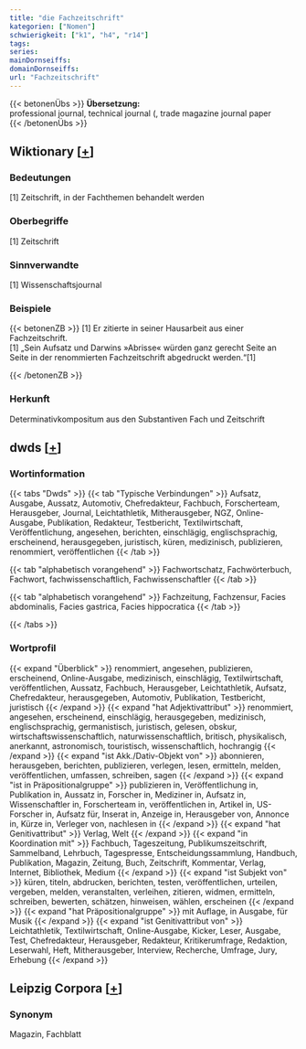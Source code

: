```yaml
---
title: "die Fachzeitschrift"
kategorien: ["Nomen"]
schwierigkeit: ["k1", "h4", "r14"]
tags:
series:
mainDornseiffs:
domainDornseiffs:
url: "Fachzeitschrift"
---
```


{{< betonenÜbs >}}
**Übersetzung:**  
professional journal, technical journal (, trade  magazine journal paper  
{{< /betonenÜbs >}}

## Wiktionary [[+](https://de.wiktionary.org/wiki/Fachzeitschrift)]

### Bedeutungen
[1] Zeitschrift, in der Fachthemen behandelt werden  

### Oberbegriffe
[1] Zeitschrift  

### Sinnverwandte
[1] Wissenschaftsjournal  

### Beispiele
{{< betonenZB >}}
[1] Er zitierte in seiner Hausarbeit aus einer Fachzeitschrift.  
[1] „Sein Aufsatz und Darwins »Abrisse« würden ganz gerecht Seite an Seite in der renommierten Fachzeitschrift abgedruckt werden.“[1]  

{{< /betonenZB >}}
### Herkunft
Determinativkompositum aus den Substantiven Fach und Zeitschrift  



## dwds [[+](https://www.dwds.de/wb/Fachzeitschrift)]

### Wortinformation
{{< tabs "Dwds" >}}
{{< tab "Typische Verbindungen" >}}
Aufsatz, Ausgabe, Aussatz, Automotiv, Chefredakteur, Fachbuch, Forscherteam, Herausgeber, Journal, Leichtathletik, Mitherausgeber, NGZ, Online-Ausgabe, Publikation, Redakteur, Testbericht, Textilwirtschaft, Veröffentlichung, angesehen, berichten, einschlägig, englischsprachig, erscheinend, herausgegeben, juristisch, küren, medizinisch, publizieren, renommiert, veröffentlichen
{{< /tab >}}

{{< tab "alphabetisch vorangehend" >}}
Fachwortschatz, Fachwörterbuch, Fachwort, fachwissenschaftlich, Fachwissenschaftler
{{< /tab >}}

{{< tab "alphabetisch vorangehend" >}}
Fachzeitung, Fachzensur, Facies abdominalis, Facies gastrica, Facies hippocratica
{{< /tab >}}

{{< /tabs >}}

### Wortprofil
{{< expand "Überblick" >}} renommiert, angesehen, publizieren, erscheinend, Online-Ausgabe, medizinisch, einschlägig, Textilwirtschaft, veröffentlichen, Aussatz, Fachbuch, Herausgeber, Leichtathletik, Aufsatz, Chefredakteur, herausgegeben, Automotiv, Publikation, Testbericht, juristisch {{< /expand >}}
{{< expand "hat Adjektivattribut" >}} renommiert, angesehen, erscheinend, einschlägig, herausgegeben, medizinisch, englischsprachig, germanistisch, juristisch, gelesen, obskur, wirtschaftswissenschaftlich, naturwissenschaftlich, britisch, physikalisch, anerkannt, astronomisch, touristisch, wissenschaftlich, hochrangig {{< /expand >}}
{{< expand "ist Akk./Dativ-Objekt von" >}} abonnieren, herausgeben, berichten, publizieren, verlegen, lesen, ermitteln, melden, veröffentlichen, umfassen, schreiben, sagen {{< /expand >}}
{{< expand "ist in Präpositionalgruppe" >}} publizieren in, Veröffentlichung in, Publikation in, Aussatz in, Forscher in, Mediziner in, Aufsatz in, Wissenschaftler in, Forscherteam in, veröffentlichen in, Artikel in, US-Forscher in, Aufsatz für, Inserat in, Anzeige in, Herausgeber von, Annonce in, Kürze in, Verleger von, nachlesen in {{< /expand >}}
{{< expand "hat Genitivattribut" >}} Verlag, Welt {{< /expand >}}
{{< expand "in Koordination mit" >}} Fachbuch, Tageszeitung, Publikumszeitschrift, Sammelband, Lehrbuch, Tagespresse, Entscheidungssammlung, Handbuch, Publikation, Magazin, Zeitung, Buch, Zeitschrift, Kommentar, Verlag, Internet, Bibliothek, Medium {{< /expand >}}
{{< expand "ist Subjekt von" >}} küren, titeln, abdrucken, berichten, testen, veröffentlichen, urteilen, vergeben, melden, veranstalten, verleihen, zitieren, widmen, ermitteln, schreiben, bewerten, schätzen, hinweisen, wählen, erscheinen {{< /expand >}}
{{< expand "hat Präpositionalgruppe" >}} mit Auflage, in Ausgabe, für Musik {{< /expand >}}
{{< expand "ist Genitivattribut von" >}} Leichtathletik, Textilwirtschaft, Online-Ausgabe, Kicker, Leser, Ausgabe, Test, Chefredakteur, Herausgeber, Redakteur, Kritikerumfrage, Redaktion, Leserwahl, Heft, Mitherausgeber, Interview, Recherche, Umfrage, Jury, Erhebung {{< /expand >}}

## Leipzig Corpora [[+](https://corpora.uni-leipzig.de/en/res?word=Fachzeitschrift&corpusId=deu_newscrawl-public_2018)]


### Synonym
Magazin, Fachblatt

